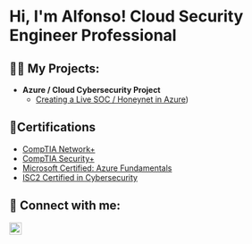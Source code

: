 <h1>Hi, I'm Alfonso! Cloud Security Engineer Professional</h1>

<h2>👨‍💻 My Projects:</h2>

- <b>Azure / Cloud Cybersecurity Project</b>
  - [Creating a Live SOC / Honeynet in Azure](https://github.com/alfonsonyc2005/Azure-SOC))


<h2>📄Certifications</h2>

- [CompTIA Network+](https://imgur.com/DQ1N8tt.png)
- [CompTIA Security+](https://imgur.com/86aRMcw)
- [Microsoft Certified: Azure Fundamentals](https://imgur.com/NbhwyzP.png)
- [ISC2 Certified in Cybersecurity](https://imgur.com/NbhwyzP.png)

<h2> 🤳 Connect with me:</h2>

[<img align="left" alt="AlfonsoPadilla | LinkedIn" width="22px" src="https://cdn.jsdelivr.net/npm/simple-icons@v3/icons/linkedin.svg" />][linkedin]

[linkedin]: https://www.linkedin.com/in/alfonso-padilla-tech9


